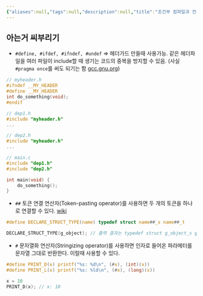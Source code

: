 ```yaml
---
{"aliases":null,"tags":null,"description":null,"title":"조건부 컴파일과 전처리기","created":"2023-09-02T14:01:43","updated":"2023-09-02T14:16:39","dg-publish":true,"permalink":"/docs/조건부 컴파일과 전처리기/","dgPassFrontmatter":true}
---
```



## 아는거 씨부리기

- `#define, #ifdef, #ifndef, #undef` => 헤더가드 만들때 사용가능. 같은 헤더파일을 여러 파일이 include할 때 생기는 코드의 중복을 방지할 수 있음. (사실 `#pragma once`를 써도 되기는 함 [gcc.gnu.org](https://gcc.gnu.org/onlinedocs/cpp/Pragmas.html))

```c
// myheader.h
#ifndef __MY_HEADER
#define __MY_HEADER
int do_something(void);
#endif
```  

```c
// dep1.h  
#include "myheader.h"  
...
```  

```c
// dep2.h  
#include "myheader.h"  
...  
```

```c
// main.c  
#include "dep1.h"  
#include "dep2.h"  

int main(void) {  
	do_something();  
}  
```

- `##` 토큰 연결 연산자(Token-pasting operator)를 사용하면 두 개의 토큰을 하나로 연결할 수 있다. [wiki](https://ko.wikipedia.org/wiki/C_%EC%A0%84%EC%B2%98%EB%A6%AC%EA%B8%B0)

```c
#define DECLARE_STRUCT_TYPE(name) typedef struct name##_s name##_t

DECLARE_STRUCT_TYPE(g_object); // 출력 결과는 typedef struct g_object_s g_object_t;
```

- `#` 문자열화 연산자(Stringizing operator)를 사용하면 인자로 들어온 파라메터를 문자열 그대로 반환한다. 이럴때 사용할 수 있다.

```c
#define PRINT_D(x) printf("%s: %d\n", (#x), (int)(x))
#define PRINT_L(x) printf("%s: %ld\n", (#x), (long)(x))

x = 10
PRINT_D(x); // x: 10
```
